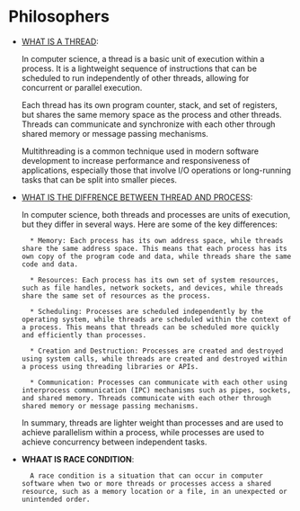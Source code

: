 # Philosophers

* <u>WHAT IS A THREAD</u>:

	In computer science, a thread is a basic unit of execution within a process. It is a lightweight sequence of instructions that can be scheduled to run independently of other threads, allowing for concurrent or parallel execution.

	Each thread has its own program counter, stack, and set of registers, but shares the same memory space as the process and other threads. Threads can communicate and synchronize with each other through shared memory or message passing mechanisms.

	Multithreading is a common technique used in modern software development to increase performance and responsiveness of applications, especially those that involve I/O operations or long-running tasks that can be split into smaller pieces.


* <u>WHAT IS THE DIFFRENCE BETWEEN THREAD AND PROCESS</u>:

	In computer science, both threads and processes are units of execution, but they differ in several ways. Here are some of the key differences:

		* Memory: Each process has its own address space, while threads share the same address space. This means that each process has its own copy of the program code and data, while threads share the same code and data.

		* Resources: Each process has its own set of system resources, such as file handles, network sockets, and devices, while threads share the same set of resources as the process.

		* Scheduling: Processes are scheduled independently by the operating system, while threads are scheduled within the context of a process. This means that threads can be scheduled more quickly and efficiently than processes.

		* Creation and Destruction: Processes are created and destroyed using system calls, while threads are created and destroyed within a process using threading libraries or APIs.

		* Communication: Processes can communicate with each other using interprocess communication (IPC) mechanisms such as pipes, sockets, and shared memory. Threads communicate with each other through shared memory or message passing mechanisms.

	In summary, threads are lighter weight than processes and are used to achieve parallelism within a process, while processes are used to achieve concurrency between independent tasks.


* **WHAAT IS RACE CONDITION**:

		A race condition is a situation that can occur in computer software when two or more threads or processes access a shared resource, such as a memory location or a file, in an unexpected or unintended order.
